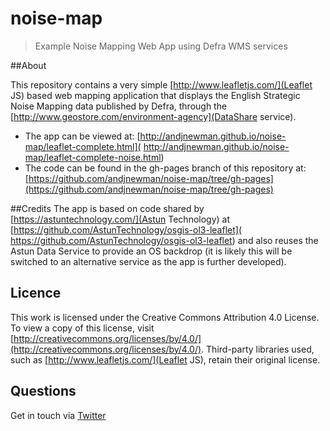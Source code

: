 # noise-map
> Example Noise Mapping Web App using Defra WMS services

##About

This repository contains a very simple [http://www.leafletjs.com/](Leaflet JS) based web mapping application that displays the English Strategic Noise Mapping data published by Defra, through the [http://www.geostore.com/environment-agency](DataShare service).

* The app can be viewed at: [http://andjnewman.github.io/noise-map/leaflet-complete.html]( http://andjnewman.github.io/noise-map/leaflet-complete-noise.html)
* The code can be found in the gh-pages branch of this repository at: [https://github.com/andjnewman/noise-map/tree/gh-pages](https://github.com/andjnewman/noise-map/tree/gh-pages)

##Credits
The app is based on code shared by [https://astuntechnology.com/](Astun Technology) at [https://github.com/AstunTechnology/osgis-ol3-leaflet]( https://github.com/AstunTechnology/osgis-ol3-leaflet) and also reuses the Astun Data Service to provide an OS backdrop (it is likely this will be switched to an alternative service as the app is further developed).

## Licence

This work is licensed under the Creative Commons Attribution 4.0 License. To view a copy of this license, visit [http://creativecommons.org/licenses/by/4.0/](http://creativecommons.org/licenses/by/4.0/). Third-party libraries used, such as [http://www.leafletjs.com/](Leaflet JS), retain their original license.

## Questions

Get in touch via [Twitter](https://twitter.com/andnewmangeo)
